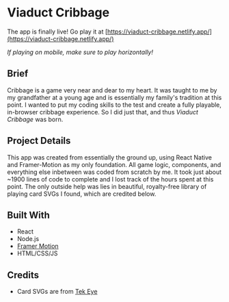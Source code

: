 # Viaduct Cribbage

The app is finally live! Go play it at [https://viaduct-cribbage.netlify.app/](https://viaduct-cribbage.netlify.app/)

*If playing on mobile, make sure to play horizontally!*

## Brief
Cribbage is a game very near and dear to my heart. It was taught to me by my grandfather at a young age and is essentially my family's tradition at this point. I wanted to put my coding skills to the test and create a fully playable, in-browser cribbage experience. 
So I did just that, and thus *Viaduct Cribbage* was born.

## Project Details
This app was created from essentially the ground up, using React Native and Framer-Motion as my only foundation. All game logic, components, and everything else inbetween was coded from scratch by me. It took just about ~1900 lines of code to complete and I lost track of the hours spent at this point. The only outside help was lies in beautiful, royalty-free library of playing card SVGs I found, which are credited below. 

## Built With
- React
- Node.js
- [Framer Motion](https://www.framer.com/motion/)
- HTML/CSS/JS

## Credits
- Card SVGs are from [Tek Eye](https://tekeye.uk/playing_cards/svg-playing-cards)
